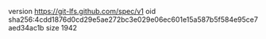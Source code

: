 version https://git-lfs.github.com/spec/v1
oid sha256:4cdd1876d0cd29e5ae272bc3e029e06ec601e15a587b5f584e95ce7aed34ac1b
size 1942
